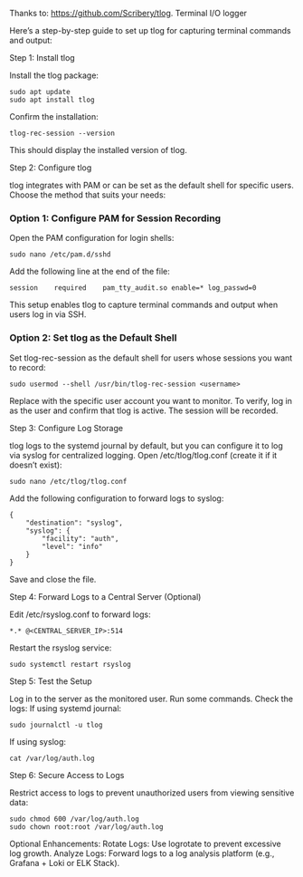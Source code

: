 Thanks to: https://github.com/Scribery/tlog.
Terminal I/O logger

Here’s a step-by-step guide to set up tlog for capturing terminal commands and output:

Step 1: Install tlog

Install the tlog package:

```
sudo apt update
sudo apt install tlog
```

Confirm the installation:
```
tlog-rec-session --version
```
This should display the installed version of tlog.

Step 2: Configure tlog

tlog integrates with PAM or can be set as the default shell for specific users. Choose the method that suits your needs:

### Option 1: Configure PAM for Session Recording

Open the PAM configuration for login shells:
```
sudo nano /etc/pam.d/sshd
```

Add the following line at the end of the file:
```
session    required    pam_tty_audit.so enable=* log_passwd=0
```

This setup enables tlog to capture terminal commands and output when users log in via SSH.

### Option 2: Set tlog as the Default Shell

Set tlog-rec-session as the default shell for users whose sessions you want to record:
```
sudo usermod --shell /usr/bin/tlog-rec-session <username>
```

Replace <username> with the specific user account you want to monitor.
To verify, log in as the user and confirm that tlog is active. The session will be recorded.

Step 3: Configure Log Storage

tlog logs to the systemd journal by default, but you can configure it to log via syslog for centralized logging.
Open /etc/tlog/tlog.conf (create it if it doesn’t exist):
```
sudo nano /etc/tlog/tlog.conf
```

Add the following configuration to forward logs to syslog:
```
{
    "destination": "syslog",
    "syslog": {
        "facility": "auth",
        "level": "info"
    }
}
```

Save and close the file.

Step 4: Forward Logs to a Central Server (Optional)

Edit /etc/rsyslog.conf to forward logs:
```
*.* @<CENTRAL_SERVER_IP>:514
```

Restart the rsyslog service:
```
sudo systemctl restart rsyslog
```
Step 5: Test the Setup

Log in to the server as the monitored user.
Run some commands.
Check the logs:
If using systemd journal:
```
sudo journalctl -u tlog
```

If using syslog:
```
cat /var/log/auth.log
```

Step 6: Secure Access to Logs

Restrict access to logs to prevent unauthorized users from viewing sensitive data:
```
sudo chmod 600 /var/log/auth.log
sudo chown root:root /var/log/auth.log
```
Optional Enhancements:
Rotate Logs: Use logrotate to prevent excessive log growth.
Analyze Logs: Forward logs to a log analysis platform (e.g., Grafana + Loki or ELK Stack).
